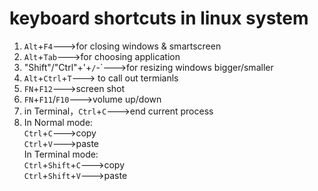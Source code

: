 # keyboard shortcuts in linux system

1. `Alt`+`F4`--->for closing windows & smartscreen
2. `Alt`+`Tab`--->for choosing application
3. "Shift"/"Ctrl"+'+`/`-`--->for resizing windows bigger/smaller
4. `Alt`+`Ctrl`+`T`---> to call out termianls
5. `FN`+`F12`--->screen shot
6. `FN`+`F11`/`F10`--->volume up/down
7. in Terminal，`Ctrl`+`C`--->end current process
8. In Normal mode:
<br>`Ctrl`+`C`--->copy
<br>`Ctrl`+`V`--->paste
<br>In Terminal mode:
<br>`Ctrl`+`Shift`+`C`--->copy
<br>`Ctrl`+`Shift`+`V`--->paste
